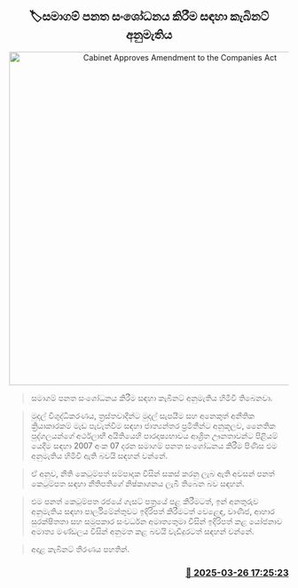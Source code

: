 <p align='center'><b><h2 align='center' title='Cabinet Approves Amendment to the Companies Act'>🏷සමාගම් පනත සංශෝධනය කිරීම සඳහා කැබිනට් අනුමැතිය</h2></b></p>
<p align='center'><img src='https://helakuru.sgp1.cdn.digitaloceanspaces.com/esana/images/lib/cabinet-updates[1].jpg' width='600' alt='Cabinet Approves Amendment to the Companies Act'></p>

> සමාගම් පනත සංශෝධනය කිරීම සඳහා කැබිනට් අනුමැතිය හිමිවී තිබෙනවා.

> මුදල් විශුද්ධිකරණය, ත්‍රස්තවාදීන්ට මුදල් සැපයීම සහ අනෙකුත් අනීතික ක්‍රියාකාරකම් මැඩ පැවැත්වීම සඳහා ජාත්‍යන්තර ප්‍රමිතීන්ට අනුකූලව, නෛතික පුද්ගලයන්ගේ අර්ථලාභී අයිතියෙහි පාරදෘෂ්‍යභාවය ආශ්‍රිත ඌනතාවන්ට පිළියම් යෙදීම සඳහා 2007 අංක 07 දරන සමාගම් පනත සංශෝධනය කිරීම පිණිස එම අනුමැතිය හිමිවී ඇති බවයි සඳහන් වන්නේ.

> ඒ අනුව, නීති කෙටුම්පත් සම්පාදක විසින් සකස් කරනු ලැබ ඇති අවසන් පනත් කෙටුම්පත සඳහා නීතිපතිගේ නිෂ්කාශනය ලැබී තිබෙන බව සඳහන්.

> එම පනත් කෙටුම්පත රජයේ ගැසට් පත්‍රයේ පළ කිරීමටත්, ඉන් අනතුරුව අනුමැතිය සඳහා පාර්ලිමේන්තුවට ඉදිරිපත් කිරීමටත් වෙළෙඳ, වාණිජ, ආහාර සුරක්ෂිතතා සහ සමූපකාර සංවර්ධන අමාත්‍යතුමා විසින් ඉදිරිපත් කළ යෝජනාව අමාත්‍ය මණ්ඩලය විසින් අනුමත කළ බවයි වැඩිදුරටත් සඳහන් වන්නේ.

> අදාළ කැබිනට් තීරණය පහතින්.



<h3 align='right'><a href='https://www.helakuru.lk/esana/p/108666/'>📅 2025-03-26 17:25:23</a></h3>
